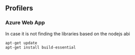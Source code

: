 ## Profilers

### Azure Web App
In case it is not finding the libraries based on the nodejs abi
```
apt-get update
apt-get install build-essential
```